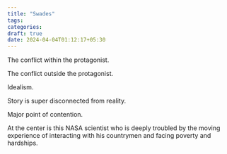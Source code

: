 ```yaml
---
title: "Swades"
tags:
categories: 
draft: true
date: 2024-04-04T01:12:17+05:30
---
```


The conflict within the protagonist.

The conflict outside the protagonist.

Idealism.

Story is super disconnected from reality. 

Major point of contention.

At the center is this NASA scientist who is deeply troubled by the moving experience of interacting with his countrymen and facing poverty and hardships.
